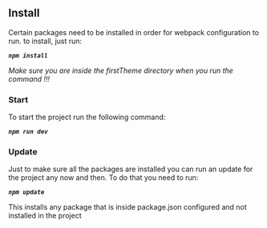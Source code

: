 ## Install

Certain packages need to be installed in order for webpack configuration to run. to install, just run:

***``` npm install ```***

_Make sure you are inside the firstTheme directory when you run the command !!!_

### Start

To start the project run the following command:

***``` npm run dev ```***

### Update

Just to make sure all the packages are installed you can run an update for the project any now and then. To do that you need to run:

***``` npm update ```***

This installs any package that is inside package.json configured and not installed in the project
